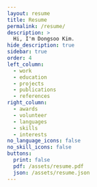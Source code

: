 ```yaml
---
layout: resume
title: Resume
permalink: /resume/
description: >
  Hi, I'm Dongsoo Kim.
hide_description: true
sidebar: true
order: 4
left_column:
  - work
  - education
  - projects
  - publications
  - references
right_column:
  - awards
  - volunteer
  - languages
  - skills
  - interests
no_language_icons: false
no_skill_icons: false
buttons:
  print: false
  pdf: /assets/resume.pdf
  json: /assets/resume.json
---
```

